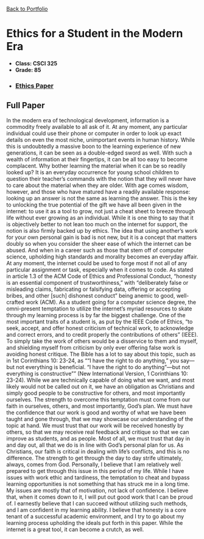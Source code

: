 [Back to Portfolio](./)

Ethics for a Student in the Modern Era
===============

-   **Class: CSCI 325** 
-   **Grade: 85**
- ### [Ethics Paper](/pdf/EthicsPaperCSCI325.docx)

## Full Paper

In the modern era of technological development, information is a commodity freely available to all ask of it. At any moment, any particular individual could use their phone or computer in order to look up exact details on even the most niche, unimportant events in human history. While this is undoubtedly a massive boon to the learning experience of new generations, it can be seen as a double-edged sword as well. With such a wealth of information at their fingertips, it can be all too easy to become complacent. Why bother learning the material when it can be so readily looked up? It is an everyday occurrence for young school children to question their teacher’s commands with the notion that they will never have to care about the material when they are older. With age comes wisdom, however, and those who have matured have a readily available response: looking up an answer is not the same as learning the answer. This is the key to unlocking the true potential of the gift we have all been given in the internet: to use it as a tool to grow, not just a cheat sheet to breeze through life without ever growing as an individual.
	While it is one thing to say that it is objectively better to not lean too much on the internet for support, the notion is also firmly backed up by ethics. The idea that using another’s work for your own personal gain is bad is not new, but it is a concept that matters doubly so when you consider the sheer ease of which the internet can be abused. And when in a career such as those that stem off of computer science, upholding high standards and morality becomes an everyday affair. At any moment, the internet could be used to forge most if not all of any particular assignment or task, especially when it comes to code. As stated in article 1.3 of the ACM Code of Ethics and Professional Conduct, “honesty is an essential component of trustworthiness,” with “deliberately false or misleading claims, fabricating or falsifying data, offering or accepting bribes, and other [such] dishonest conduct” being anemic to good, well-crafted work (ACM). As a student going for a computer science degree, the omni-present temptation to utilize the internet’s myriad resources to skate through my learning process is by far the biggest challenge. One of the most important traits of a student is, as put by the IEEE Code of Ethics, “to seek, accept, and offer honest criticism of technical work, to acknowledge and correct errors, and to credit properly the contributions of others” (IEEE). To simply take the work of others would be a disservice to them and myself, and shielding myself from criticism by only ever offering false work is avoiding honest critique. The Bible has a lot to say about this topic, such as in 1st Corinthians 10: 23-24, as ““I have the right to do anything,” you say—but not everything is beneficial. “I have the right to do anything”—but not everything is constructive”” (New International Version, 1 Corinthians 10: 23-24). While we are technically capable of doing what we want, and most likely would not be called out on it, we have an obligation as Christians and simply good people to be constructive for others, and most importantly ourselves.
	The strength to overcome this temptation must come from our faith in ourselves, others, and most importantly, God’s plan. We must have the confidence that our work is good and worthy of what we have been taught and gone through, that we may showcase our understanding of the topic at hand. We must trust that our work will be received honestly by others, so that we may receive real feedback and critique so that we can improve as students, and as people. Most of all, we must trust that day in and day out, all that we do is in line with God’s personal plan for us. As Christians, our faith is critical in dealing with life’s conflicts, and this is no difference. The strength to get through the day to day strife ultimately, always, comes from God. Personally, I believe that I am relatively well prepared to get through this issue in this period of my life. While I have issues with work ethic and tardiness, the temptation to cheat and bypass learning opportunities is not something that has struck me in a long time. My issues are mostly that of motivation, not lack of confidence. I believe that, when it comes down to it, I will put out good work that I can be proud of. I earnestly believe that I can succeed without utilizing such methods, and I am confident in my learning ability. I believe that honesty is a core tenant of a successful academic environment, and I try to go about my learning process upholding the ideals put forth in this paper. While the internet is a great tool, it can become a crutch, as well.
